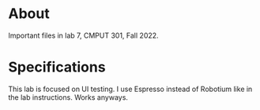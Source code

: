 # About

Important files in lab 7, CMPUT 301, Fall 2022.

# Specifications

This lab is focused on UI testing. I use Espresso instead of Robotium like in the lab instructions. Works anyways.